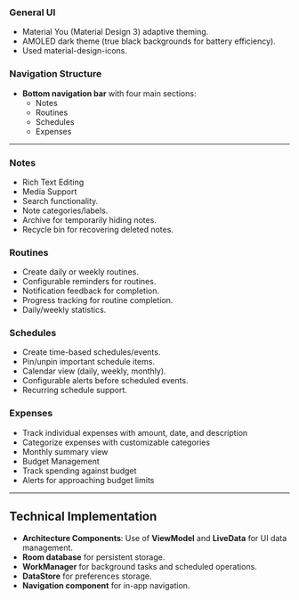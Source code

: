 
### General UI

* Material You (Material Design 3) adaptive theming.
* AMOLED dark theme (true black backgrounds for battery efficiency).
* Used material-design-icons.

### Navigation Structure

* **Bottom navigation bar** with four main sections:
    * Notes
    * Routines
    * Schedules
    * Expenses

---

### Notes




* Rich Text Editing
* Media Support
* Search functionality.
* Note categories/labels.
* Archive for temporarily hiding notes.
* Recycle bin for recovering deleted notes.

### Routines


* Create daily or weekly routines.
* Configurable reminders for routines.
* Notification feedback for completion.
* Progress tracking for routine completion.
* Daily/weekly statistics.

### Schedules
* Create time-based schedules/events.
* Pin/unpin important schedule items.
* Calendar view (daily, weekly, monthly).
* Configurable alerts before scheduled events.
* Recurring schedule support.
  
### Expenses

* Track individual expenses with amount, date, and description
* Categorize expenses with customizable categories
* Monthly summary view
* Budget Management
* Track spending against budget
* Alerts for approaching budget limits
  
---

## Technical Implementation

* **Architecture Components**: Use of **ViewModel** and **LiveData** for UI data management.
* **Room database** for persistent storage.
* **WorkManager** for background tasks and scheduled operations.
* **DataStore** for preferences storage.
* **Navigation component** for in-app navigation.
